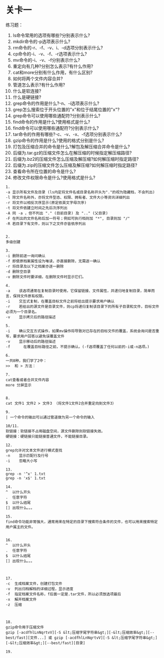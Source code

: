 # 关卡一

练习题：

1. ls命令常用的选项有哪些?分别表示什么?
2. mkdir命令的-p选项表示什么?
3. rm命令的-r、-f、-v、i、-d选项分别表示什么?
4. cp命令的-i、-v、-f、-r选项表示什么?
5. mv命令的-i、-v、-f分别表示什么?
6. 重定向有几种?分别怎么表示?有什么作用?
7. cat和more分别有什么作用，有什么区别?
8. 如何将两个文件内容合并?
9. 管道怎么表示?有什么作用?
10. 什么是软连接?
11. 什么是硬链接?
12. grep命令的作用是什么?-n、-i选项表示什么?
13. grep怎么搜索位于开头位置的"x"和位于结尾位置的"x"?
14. grep命令可以使用哪些通配符?分别表示什么?
15. find命令的作用是什么?使用格式是什么?
16. find命令可以使用哪些通配符?分别表示什么?
17. tar命令的作用有哪些?-c、-v、-x、-f选项分别表示什么?
18. gzip命令的作用是什么?使用的格式分别是什么?
19. 打包及压缩合并的命令是什么?解包及解压缩合并命令是什么?
20. 后缀为.tar.gz的压缩文件怎么在解压缩的时候指定解压缩路径?
21. 后缀为.bz2的压缩文件怎么压缩及解压缩?如何解压缩时指定路径?
22. 后缀为.zip的压缩文件怎么压缩及解压缩?如何解压缩时指定路径?
23. 查看命令所在位置的命令是什么?
24. 修改文件权限命令是什么?使用格式是什么?

```
1.
-a 显示所有文件及目录 (ls内定将文件名或目录名称开头为"."的视为隐藏档，不会列出)
-l 除文件名称外，亦将文件型态、权限、拥有者、文件大小等资讯详细列出
-r 将文件以相反次序显示(原定依英文字母次序)
-t 将文件依建立时间之先后次序列出
-A 同 -a ，但不列出 "." (目前目录) 及 ".." (父目录)
-F 在列出的文件名称后加一符号；例如可执行档则加 "*", 目录则加 "/"
-R 若目录下有文件，则以下之文件亦皆依序列出


2.
多级创建

3.
-i 删除前逐一询问确认
-f 即使原档案属性设为唯读，亦直接删除，无需逐一确认
-r 将目录及以下之档案亦逐一删除
-d 删除空目录
-v 删除文件时要详细，在删除文件时显示它们。

4.
-a    该选项通常在复制目录时使用，它保留链接、文件属性，并递归地复制目录，简单而言，保持文件原有权限。
-i    交互式复制，在覆盖目标文件之前将给出提示要求用户确认
-r    若给出的源文件是目录文件，则cp将递归复制该目录下的所有子目录和文件，目标文件必须为一个目录名。
-v    显示拷贝后的路径描述

5.
-i    确认交互方式操作，如果mv操作将导致对已存在的目标文件的覆盖，系统会询问是否重写，要求用户回答以避免误覆盖文件
-v    显示移动后的路径描述
-f      在覆盖目标路径之前，不提示确认。(-f选项覆盖了任何以前的-i或-n选项。)

6.
一共8种，我们学了2中：
>>  和 > 方法：

7.
cat查看或者合并文件内容
more 分屏显示


8.
cat 文件1 文件2 > 文件3 （将文件1文件2合并重定向到文件3）

9.
| 一个命令的输出可以通过管道做为另一个命令的输入

10/11.
软链接：软链接不占用磁盘空间，源文件删除则软链接失效。
硬链接：硬链接只能链接普通文件，不能链接目录。

12.
grep允许对文本文件进行模式查找
-n    显示匹配行及行号
-i    忽略大小写

13.
grep -n '^x' 1.txt
grep -n 'x$' 1.txt

14.
^  以什么开头    
.  任意字符
$  以什么结尾
[] 出现什么。。。

15.
find命令功能非常强大，通常用来在特定的目录下搜索符合条件的文件，也可以用来搜索特定用户属主的文件。


16.
^  以什么开头    
.  任意字符
$  以什么结尾
[] 出现什么。。。



17.
-c	生成档案文件，创建打包文件
-v	列出归档解档的详细过程，显示进度
-f	指定档案文件名称，f后面一定是.tar文件，所以必须放选项最后
-x	解开档案文件
-z	压缩



18.
gzip命令用于压缩文件
gzip [-acdfhlLnNqrtvV][-S &lt;压缩字尾字符串&gt;][-&lt;压缩效率&gt;][--best/fast][文件...] 或 gzip [-acdfhlLnNqrtvV][-S &lt;压缩字尾字符串&gt;][-&lt;压缩效率&gt;][--best/fast][目录]

19.



```



